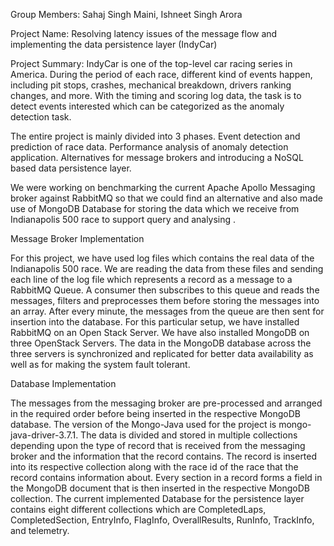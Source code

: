 

Group Members: Sahaj Singh Maini, Ishneet Singh Arora

Project Name: Resolving latency issues of the message flow and implementing the data persistence layer (IndyCar)

Project Summary: IndyCar is one of the top-level car racing series in America. During the period of each race, different kind of events happen, including pit stops, crashes, mechanical breakdown, drivers ranking changes, and more. With the timing and scoring log data, the task is to detect events interested which can be categorized as the anomaly detection task.

The entire project is mainly divided into 3 phases. Event detection and prediction of race data. Performance analysis of anomaly detection application. Alternatives for message brokers and introducing a NoSQL based data persistence layer.

We were working on benchmarking the current Apache Apollo Messaging broker against RabbitMQ so that we could find an alternative and also made use of MongoDB Database for storing the data which we receive from Indianapolis 500 race to support query and analysing .

Message Broker Implementation

For this project, we have used log files which contains the real data of the Indianapolis 500 race. We are reading the data from these files and sending each line of the log file which represents a record as a message to a RabbitMQ Queue. A consumer then subscribes to this queue and reads the messages, filters and preprocesses them before storing the messages into an array. After every minute, the messages from the queue are then sent for insertion into the database. For this particular setup, we have installed RabbitMQ on an Open Stack Server. We have also installed MongoDB on three OpenStack Servers. The data in the MongoDB database across the three servers is synchronized and replicated for better data availability as well as for making the system fault tolerant.

Database Implementation

The messages from the messaging broker are pre-processed and arranged in the required order before being inserted in the respective MongoDB database. The version of the Mongo-Java used for the project is mongo-java-driver-3.7.1. The data is divided and stored in multiple collections depending upon the type of record that is received from the messaging broker and the information that the record contains. The record is inserted into its respective collection along with the race id of the race that the record contains information about. Every section in a record forms a field in the MongoDB document that is then inserted in the respective MongoDB collection. The current implemented Database for the persistence layer contains eight different collections which are CompletedLaps, CompletedSection, EntryInfo, FlagInfo, OverallResults, RunInfo, TrackInfo, and telemetry.
